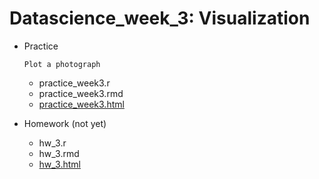 # Datascience_week_3: Visualization

- Practice

  ```Plot a photograph ```

  - practice_week3.r
  - practice_week3.rmd
  - [practice_week3.html](https://yitingpeng.github.io/datascience/week_3/practice_week3/practice_week3.html)
 

- Homework (not yet)
  
  
  - hw_3.r
  - hw_3.rmd
  - [hw_3.html](https://yitingpeng.github.io/datascience/week_2/hw_week2/hw_week2.html)
 
 

